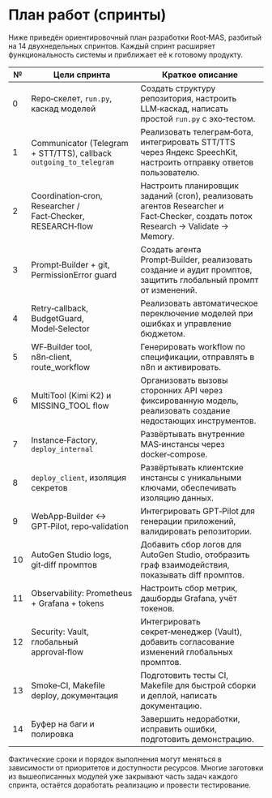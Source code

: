 # План работ (спринты)

Ниже приведён ориентировочный план разработки Root‑MAS, разбитый на
14 двухнедельных спринтов. Каждый спринт расширяет функциональность
системы и приближает её к готовому продукту.

| № | Цели спринта | Краткое описание |
|---|---------------|------------------|
| 0 | Repo‑скелет, `run.py`, каскад моделей | Создать структуру репозитория, настроить LLM‑каскад, написать простой `run.py` с эхо‑тестом. |
| 1 | Communicator (Telegram + STT/TTS), callback `outgoing_to_telegram` | Реализовать телеграм‑бота, интегрировать STT/TTS через Яндекс SpeechKit, настроить отправку ответов пользователю. |
| 2 | Coordination‑cron, Researcher / Fact‑Checker, RESEARCH‑flow | Настроить планировщик заданий (cron), реализовать агентов Researcher и Fact‑Checker, создать поток Research → Validate → Memory. |
| 3 | Prompt‑Builder + git, PermissionError guard | Создать агента Prompt‑Builder, реализовать создание и аудит промптов, защитить глобальный промпт от изменений. |
| 4 | Retry‑callback, BudgetGuard, Model‑Selector | Реализовать автоматическое переключение моделей при ошибках и управление бюджетом. |
| 5 | WF‑Builder tool, n8n‑client, route_workflow | Генерировать workflow по спецификации, отправлять в n8n и активировать. |
| 6 | MultiTool (Kimi K2) и MISSING_TOOL flow | Организовать вызовы сторонних API через фиксированную модель, реализовать создание недостающих инструментов. |
| 7 | Instance‑Factory, `deploy_internal` | Развёртывать внутренние MAS‑инстансы через docker‑compose. |
| 8 | `deploy_client`, изоляция секретов | Развёртывать клиентские инстансы с уникальными ключами, обеспечивать изоляцию данных. |
| 9 | WebApp‑Builder ↔ GPT‑Pilot, repo‑validation | Интегрировать GPT‑Pilot для генерации приложений, валидировать репозитории. |
| 10 | AutoGen Studio logs, git‑diff промптов | Добавить сбор логов для AutoGen Studio, отобразить граф взаимодействия, показывать diff промптов. |
| 11 | Observability: Prometheus + Grafana + tokens | Настроить сбор метрик, дашборды Grafana, учёт токенов. |
| 12 | Security: Vault, глобальный approval‑flow | Интегрировать секрет‑менеджер (Vault), добавить согласование изменений глобальных промптов. |
| 13 | Smoke‑CI, Makefile deploy, документация | Подготовить тесты CI, Makefile для быстрой сборки и деплой, написать документацию. |
| 14 | Буфер на баги и полировка | Завершить недоработки, исправить ошибки, подготовить демонстрацию. |

Фактические сроки и порядок выполнения могут меняться в зависимости от
приоритетов и доступности ресурсов. Многие заготовки из вышеописанных
модулей уже закрывают часть задач каждого спринта, остаётся
доработать реализацию и провести тестирование.